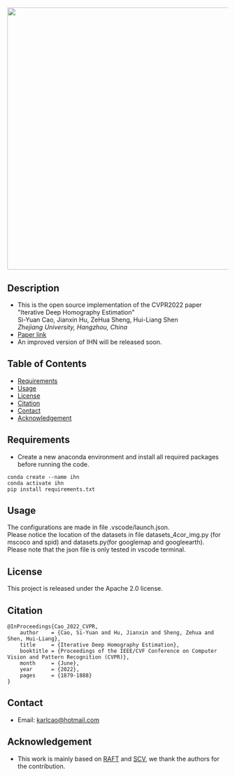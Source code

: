 # <Iterative Deep Homography Estimation>

<img src='https://github.com/imdumpl78/IHN/blob/main/demo.gif' width=600 >
    
## Description
- This is the open source implementation of the CVPR2022 paper "Iterative Deep Homography Estimation"  
Si-Yuan Cao, Jianxin Hu, ZeHua Sheng, Hui-Liang Shen  
*Zhejiang University, Hangzhou, China*
- [Paper link](https://openaccess.thecvf.com/content/CVPR2022/html/Cao_Iterative_Deep_Homography_Estimation_CVPR_2022_paper.html)
- An improved version of IHN will be released soon.
    

## Table of Contents
- [Requirements](#requirements)
- [Usage](#usage)
- [License](#license)
- [Citation](#citation)
- [Contact](#contact)
- [Acknowledgement](#acknowledgement)

## Requirements
- Create a new anaconda environment and install all required packages before running the code.
```
conda create --name ihn
conda activate ihn
pip install requirements.txt
```

## Usage
The configurations are made in file .vscode/launch.json.   
Please notice the location of the datasets in file datasets_4cor_img.py (for mscoco and spid) and datasets.py(for googlemap and googleearth).  
Please note that the json file is only tested in vscode terminal.
    
## License
This project is released under the Apache 2.0 license.

## Citation
```
@InProceedings{Cao_2022_CVPR,
    author    = {Cao, Si-Yuan and Hu, Jianxin and Sheng, Zehua and Shen, Hui-Liang},
    title     = {Iterative Deep Homography Estimation},
    booktitle = {Proceedings of the IEEE/CVF Conference on Computer Vision and Pattern Recognition (CVPR)},
    month     = {June},
    year      = {2022},
    pages     = {1879-1888}
}
```
## Contact
- Email: karlcao@hotmail.com
    
## Acknowledgement
- This work is mainly based on [RAFT](https://github.com/princeton-vl/RAFT) and [SCV](https://github.com/zacjiang/SCV), we thank the authors for the contribution.

